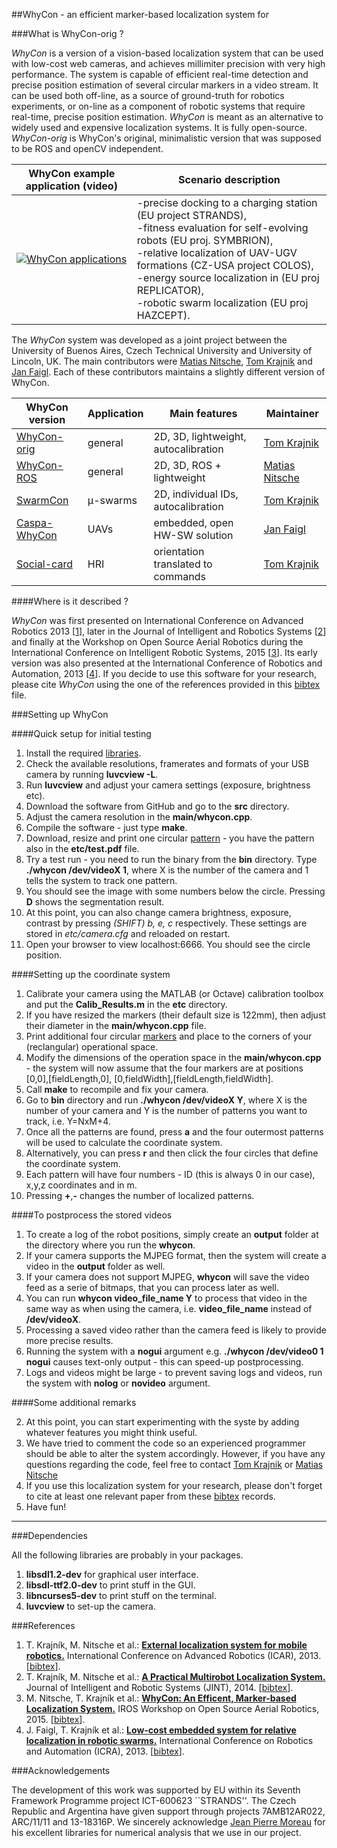##WhyCon - an efficient marker-based localization system for

###What is WhyCon-orig ?

_WhyCon_ is a version of a vision-based localization system that can be used with low-cost web cameras, and achieves millimiter precision with very high performance.
The system is capable of efficient real-time detection and precise position estimation of several circular markers in a video stream. 
It can be used both off-line, as a source of ground-truth for robotics experiments, or on-line as a component of robotic systems that require real-time, precise position estimation.
_WhyCon_ is meant as an alternative to widely used and expensive localization systems. It is fully open-source.
_WhyCon-orig_ is WhyCon's original, minimalistic version that was supposed to be ROS and openCV independent.


| WhyCon example application (video)  | Scenario description |
| ------ | ----------- |
|[![WhyCon applications](https://raw.githubusercontent.com/wiki/gestom/WhyCon/pics/whycon.png)](https://www.youtube.com/watch?v=KgKrN8_EmUA"AAAA")|-precise docking to a charging station (EU project STRANDS),<br/> -fitness evaluation for self-evolving robots (EU proj. SYMBRION),<br/>-relative localization of UAV-UGV formations (CZ-USA project COLOS),<br/>-energy source localization in (EU proj REPLICATOR),<br/>-robotic swarm localization (EU proj HAZCEPT).|

The _WhyCon_ system was developed as a joint project between the University of Buenos Aires, Czech Technical University and University of Lincoln, UK.
The main contributors were [Matias Nitsche](https://scholar.google.co.uk/citations?user=Z0hQoRUAAAAJ&hl=en&oi=ao), [Tom Krajnik](http://scholar.google.co.uk/citations?user=Qv3nqgsAAAAJ&hl=en&oi=ao) and [Jan Faigl](https://scholar.google.co.uk/citations?user=-finD_sAAAAJ&hl=en). Each of these contributors maintains a slightly different version of WhyCon.

| WhyCon version  | Application | Main features | Maintainer|
| --------------- | ----------- | ------ | ----- |
| [WhyCon-orig](../../) | general | 2D, 3D, lightweight, autocalibration | [Tom Krajnik](http://scholar.google.co.uk/citations?user=Qv3nqgsAAAAJ&hl=en&oi=ao)|
| [WhyCon-ROS](https://github.com/lrse/whycon) | general | 2D, 3D, ROS + lightweight | [Matias Nitsche](https://scholar.google.co.uk/citations?user=Z0hQoRUAAAAJ&hl=en&oi=ao) |
| [SwarmCon](https://github.com/gestom/CosPhi/tree/master/Localization) | μ-swarms | 2D, individual IDs, autocalibration | [Tom Krajnik](http://scholar.google.co.uk/citations?user=Qv3nqgsAAAAJ&hl=en&oi=ao) |
| [Caspa-WhyCon](http://robotics.fel.cvut.cz/faigl/caspa/) | UAVs | embedded, open HW-SW solution | [Jan Faigl](https://scholar.google.co.uk/citations?user=-finD_sAAAAJ&hl=en) |
| [Social-card](https://github.com/strands-project/strands_social/tree/hydro-devel/social_card_reader) | HRI | orientation translated to commands  | [Tom Krajnik](http://scholar.google.co.uk/citations?user=Qv3nqgsAAAAJ&hl=en&oi=ao) |


####Where is it described ?

<i>WhyCon</i> was first presented on International Conference on Advanced Robotics 2013 [[1](#references)], later in the Journal of Intelligent and Robotics Systems [[2](#references)] and finally at the Workshop on Open Source Aerial Robotics during the International Conference on Intelligent Robotic Systems, 2015 [[3](#references)]. Its early version was also presented at the International Conference of Robotics and Automation, 2013 [[4](#references)].
If you decide to use this software for your research, please cite <i>WhyCon</i> using the one of the references provided in this [bibtex](http://raw.githubusercontent.com/wiki/gestom/CosPhi/papers/WhyCon.bib) file.

###Setting up WhyCon 

####Quick setup for initial testing

1. Install the required <a href="#libraries">libraries</a>.
1. Check the available resolutions, framerates and formats of your USB camera by running <b>luvcview -L</b>. 
1. Run <b>luvcview</b> and adjust your camera settings (exposure, brightness etc).
1. Download the software from GitHub and go to the <b>src</b> directory.
1. Adjust the camera resolution in the <b>main/whycon.cpp</b>.
1. Compile the software - just type <b>make</b>.
1. Download, resize and print one circular <a href="etc/test.pdf">pattern</a> - you have the pattern also in the <b>etc/test.pdf</b> file.
1. Try a test run - you need to run the binary from the <b>bin</b> directory. Type <b>./whycon /dev/videoX 1</b>, where X is the number of the camera and 1 tells the system to track one pattern.</li> 
1. You should see the image with some numbers below the circle. Pressing <b>D</b> shows the segmentation result.
1. At this point, you can also change camera brightness, exposure, contrast by pressing <i>(SHIFT) b, e, c</i> respectively. These settings are stored in <i>etc/camera.cfg</i> and reloaded on restart.
1. Open your browser to view localhost:6666. You should see the circle position.

####Setting up the coordinate system

1. Calibrate your camera using the MATLAB (or Octave) calibration toolbox and put the <b>Calib_Results.m</b> in the <b>etc</b> directory.
1. If you have resized the markers (their default size is 122mm), then adjust their diameter in the <b>main/whycon.cpp</b> file.
1. Print additional four circular <a href="etc/test.pdf">markers</a> and place to the corners of your (reclangular) operational space.
1. Modify the dimensions of the operation space in the <b>main/whycon.cpp</b> - the system will now assume that the four markers are at positions [0,0],[fieldLength,0], [0,fieldWidth],[fieldLength,fieldWidth]. 
1. Call <b>make</b> to recompile and fix your camera.
1. Go to <b>bin</b> directory and run  <b>./whycon /dev/videoX Y</b>, where X is the number of your camera and Y is the number of patterns you want to track, i.e. Y=NxM+4.
1. Once all the patterns are found, press <b>a</b> and the four outermost patterns will be used to calculate the coordinate system.
1. Alternatively, you can press <b>r</b> and then click the four circles that define the coordinate system.
1. Each pattern will have four numbers - ID (this is always 0 in our case), x,y,z coordinates and in m.
1. Pressing <b>+</b>,<b>-</b> changes the number of localized patterns.

####To postprocess the stored videos

1. To create a log of the robot positions, simply create an <b>output</b> folder at the directory where you run the <b>whycon</b>.
2. If your camera supports the MJPEG format, then the system will create a video in the <b>output</b> folder as well.
3. If your camera does not support MJPEG, <b>whycon</b> will save the video feed as a serie of bitmaps, that you can process later as well.
4. You can run <b>whycon video_file_name Y</b> to process that video in the same way as when using the camera, i.e. <b>video_file_name</b> instead of <b>/dev/videoX</b>.
5. Processing a saved video rather than the camera feed is likely to provide more precise results.
6. Running the system with a <b>nogui</b> argument e.g. <b>./whycon /dev/video0 1 nogui</b> causes text-only output - this can speed-up postprocessing.
7. Logs and videos might be large - to prevent saving logs and videos, run the system with <b>nolog</b> or <b>novideo</b> argument.

####Some additional remarks

2. At this point, you can start experimenting with the syste by adding whatever features you might think useful.
3. We have tried to comment the code so an experienced programmer should be able to alter the system accordingly. However, if you have any questions regarding the code, feel free to contact [Tom Krajnik](http://scholar.google.co.uk/citations?user=Qv3nqgsAAAAJ&hl=en&oi=ao) or [Matias Nitsche](https://scholar.google.co.uk/citations?user=Z0hQoRUAAAAJ&hl=en&oi=ao)
4. If you use this localization system for your research, please don't forget to cite at least one relevant paper from these [bibtex](http://raw.githubusercontent.com/wiki/gestom/CosPhi/papers/WhyCon.bib) records.
5. Have fun!
</ol>

<hr>
###Dependencies

All the following libraries are probably in your packages.

1. <b>libsdl1.2-dev</b> for graphical user interface.
2. <b>libsdl-ttf2.0-dev</b> to print stuff in the GUI.
3. <b>libncurses5-dev</b> to print stuff on the terminal.
4. <b>luvcview</b> to set-up the camera.

###References
1. T. Krajník, M. Nitsche et al.: <b>[External localization system for mobile robotics.](http://raw.githubusercontent.com/wiki/gestom/CosPhi/papers/2013_icar_whycon.pdf)</b> International Conference on Advanced Robotics (ICAR), 2013. [[bibtex](http://raw.githubusercontent.com/wiki/gestom/CosPhi/papers/2013_icar_whycon.bib)].
2. T. Krajník, M. Nitsche et al.: <b>[A Practical Multirobot Localization System.](http://raw.githubusercontent.com/wiki/gestom/CosPhi/papers/2015_JINT_whycon.pdf)</b> Journal of Intelligent and Robotic Systems (JINT), 2014. [[bibtex](http://raw.githubusercontent.com/wiki/gestom/CosPhi/papers/2015_JINT_whycon.bib)].
3. M. Nitsche, T. Krajník et al.: <b>[WhyCon: An Efficent, Marker-based Localization System.](http://raw.githubusercontent.com/wiki/gestom/CosPhi/papers/2015_irososar_whycon.pdf)</b> IROS Workshop on Open Source Aerial Robotics, 2015. [[bibtex](http://raw.githubusercontent.com/wiki/gestom/CosPhi/papers/2015_irososar_whycon.bib)].
4. J. Faigl, T. Krajník et al.: <b>[Low-cost embedded system for relative localization in robotic swarms.](http://ieeexplore.ieee.org/xpls/abs_all.jsp?arnumber=6630694)</b> International Conference on Robotics and Automation (ICRA), 2013. [[bibtex](http://raw.githubusercontent.com/wiki/gestom/CosPhi/papers/2013_icra_whycon.bib)].

###Acknowledgements

The development of this work was supported by EU within its Seventh Framework Programme project ICT-600623 ``STRANDS''.
The Czech Republic and Argentina have given support through projects 7AMB12AR022, ARC/11/11 and 13-18316P.
We sincerely acknowledge [Jean Pierre Moreau](http://jean-pierre.moreau.pagesperso-orange.fr/infos.html) for his excellent libraries for numerical analysis that we use in our project. 
